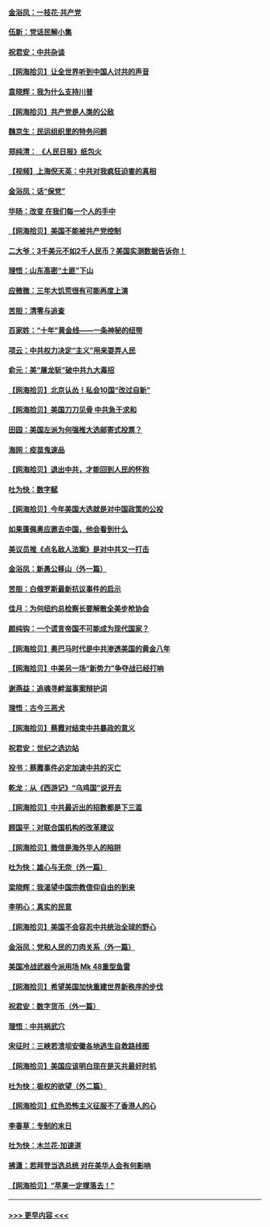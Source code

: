 #### [金浴凤：一枝花·共产党](../pages/nsc993/n12368757.md?t=09010602) 
#### [伍新：党话民解小集](../pages/nsc993/n12366907.md?t=09010602) 
#### [祝君安：中共杂谈](../pages/nsc993/n12366076.md?t=09010602) 
#### [【网海拾贝】让全世界听到中国人讨共的声音](../pages/nsc993/n12365569.md?t=09010602) 
#### [袁晓辉：我为什么支持川普](../pages/nsc993/n12362670.md?t=09010602) 
#### [【网海拾贝】共产党是人类的公敌](../pages/nsc993/n12363182.md?t=09010602) 
#### [魏京生：民运组织里的特务问题](../pages/nsc993/n12363010.md?t=09010602) 
#### [郑纯清： 《人民日报》纸包火](../pages/nsc993/n12362706.md?t=09010602) 
#### [【视频】上海倪天英：中共对我疯狂迫害的真相](../pages/nsc993/n12356341.md?t=09010602) 
#### [金浴凤：话“保党”](../pages/nsc993/n12361867.md?t=09010602) 
#### [华旸：改变 在我们每一个人的手中](../pages/nsc993/n12361774.md?t=09010602) 
#### [【网海拾贝】美国不能被共产党控制](../pages/nsc993/n12360271.md?t=09010602) 
#### [二大爷：3千美元不如2千人民币？美国实测数据告诉你！](../pages/nsc993/n12358563.md?t=09010602) 
#### [理悟：山东高密“土匪”下山](../pages/nsc993/n12358535.md?t=09010602) 
#### [应微微：三年大饥荒很有可能再度上演](../pages/nsc993/n12358523.md?t=09010602) 
#### [苦胆：清零与追查](../pages/nsc993/n12358501.md?t=09010602) 
#### [百家姓：“十年”黄金线——一条神秘的纽带](../pages/nsc993/n12358319.md?t=09010602) 
#### [项云：中共权力决定“主义”用来耍弄人民](../pages/nsc993/n12358172.md?t=09010602) 
#### [俞元：美“屠龙斩”破中共九大毒招](../pages/nsc993/n12357822.md?t=09010602) 
#### [【网海拾贝】北京认怂！私会10国“改过自新”](../pages/nsc993/n12357784.md?t=09010602) 
#### [【网海拾贝】美国刀刀见骨 中共急于求和](../pages/nsc993/n12355511.md?t=09010602) 
#### [田园：美国左派为何强推大选邮寄式投票？](../pages/nsc993/n12352963.md?t=09010602) 
#### [海网：疫苗鬼速品](../pages/nsc993/n12354438.md?t=09010602) 
#### [【网海拾贝】退出中共，才能回到人民的怀抱](../pages/nsc993/n12352634.md?t=09010602) 
#### [吐为快：数字赋](../pages/nsc993/n12352317.md?t=09010602) 
#### [【网海拾贝】今年美国大选就是对中国政策的公投](../pages/nsc993/n12350973.md?t=09010602) 
#### [如果蓬佩奥应邀去中国，他会看到什么](../pages/nsc993/n12350945.md?t=09010602) 
#### [美议员推《点名敌人法案》是对中共又一打击](../pages/nsc993/n12350765.md?t=09010602) 
#### [金浴凤：新愚公移山（外一篇）](../pages/nsc993/n12350253.md?t=09010602) 
#### [苦胆：白俄罗斯最新抗议事件的启示](../pages/nsc993/n12349989.md?t=09010602) 
#### [佳月：为何纽约总检察长要解散全美步枪协会](../pages/nsc993/n12349939.md?t=09010602) 
#### [颜纯钩：一个谎言帝国不可能成为现代国家？](../pages/nsc993/n12349898.md?t=09010602) 
#### [【网海拾贝】奥巴马时代是中共渗透美国的黄金八年](../pages/nsc993/n12349284.md?t=09010602) 
#### [【网海拾贝】中美另一场“新势力”争夺战已经打响](../pages/nsc993/n12346998.md?t=09010602) 
#### [谢燕益：追魂寻衅滋事案辩护词](../pages/nsc993/n12346892.md?t=09010602) 
#### [理悟：古今三恶犬](../pages/nsc993/n12345190.md?t=09010602) 
#### [【网海拾贝】蔡霞对结束中共暴政的意义](../pages/nsc993/n12344263.md?t=09010602) 
#### [祝君安：世纪之选边站](../pages/nsc993/n12342382.md?t=09010602) 
#### [投书：蔡霞事件必定加速中共的灭亡](../pages/nsc993/n12341881.md?t=09010602) 
#### [乾龙：从《西游记》“乌鸡国”说开去](../pages/nsc993/n12341690.md?t=09010602) 
#### [【网海拾贝】中共最近出的招数都是下三滥](../pages/nsc993/n12341593.md?t=09010602) 
#### [顾国平：对联合国机构的改革建议](../pages/nsc993/n12339928.md?t=09010602) 
#### [【网海拾贝】微信是海外华人的陷阱](../pages/nsc993/n12338868.md?t=09010602) 
#### [吐为快：雄心与无奈（外一篇）](../pages/nsc993/n12338132.md?t=09010602) 
#### [梁晓辉：我渴望中国宗教信仰自由的到来](../pages/nsc993/n12336657.md?t=09010602) 
#### [李明心：真实的民意](../pages/nsc993/n12336089.md?t=09010602) 
#### [【网海拾贝】美国不会容忍中共统治全球的野心](../pages/nsc993/n12336063.md?t=09010602) 
#### [金浴凤：党和人民的刀肉关系（外一篇）](../pages/nsc993/n12335834.md?t=09010602) 
#### [美国冷战武器今派用场 Mk 48重型鱼雷](../pages/nsc993/n12335354.md?t=09010602) 
#### [【网海拾贝】希望美国加快重建世界新秩序的步伐](../pages/nsc993/n12334224.md?t=09010602) 
#### [祝君安：数字货币（外一篇）](../pages/nsc993/n12334186.md?t=09010602) 
#### [理悟：中共祸武穴](../pages/nsc993/n12333962.md?t=09010602) 
#### [宋征时：三峡若溃坝安徽各地逃生自救路线图](../pages/nsc993/n12332450.md?t=09010602) 
#### [【网海拾贝】美国应该明白现在是灭共最好时机](../pages/nsc993/n12332313.md?t=09010602) 
#### [吐为快：极权的欲望（外二篇）](../pages/nsc993/n12332089.md?t=09010602) 
#### [【网海拾贝】红色恐怖主义征服不了香港人的心](../pages/nsc993/n12329296.md?t=09010602) 
#### [李春草：专制的末日](../pages/nsc993/n12329079.md?t=09010602) 
#### [吐为快：木兰花‧加速道](../pages/nsc993/n12327366.md?t=09010602) 
#### [拂潇：若拜登当选总统 对在美华人会有何影响](../pages/nsc993/n12295996.md?t=09010602) 
#### [【网海拾贝】“苹果一定撑落去！”](../pages/nsc993/n12326784.md?t=09010602) 

----
#### [ >>> 更早内容 <<< ](../indexes/nsc993-earlier.md)

